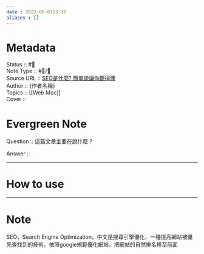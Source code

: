 ```yaml
---
date : 2022-06-0113:38
aliases : []
---
```

# Metadata
Status :: #🌱 <br>
Note Type :: #📨/📝 <br>
Source URL :: [SEO是什麼? 簡單說讓你聽得懂](https://www.da-vinci.com.tw/tw/blog/seo-what) <br>
Author :: {作者名稱} <br>
Topics :: [[Web Moc]] <br>
Cover ::

# Evergreen Note

Question :: 這篇文章主要在說什麼 ?

Answer ::

---

# How to use

---

# Note
SEO，Search Engine Optimization，中文是搜尋引擎優化，一種提高網站被優先查找到的技術，依照google規範優化網站，把網站的自然排名移至前面